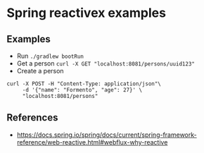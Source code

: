 # Spring reactivex examples

## Examples

- Run `./gradlew bootRun`
- Get a person `curl -X GET "localhost:8081/persons/uuid123"`
- Create a person
```shell
curl -X POST -H "Content-Type: application/json"\
     -d '{"name": "Formento", "age": 27}' \
     "localhost:8081/persons"
```

## References

- https://docs.spring.io/spring/docs/current/spring-framework-reference/web-reactive.html#webflux-why-reactive
